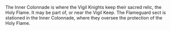 The Inner Colonnade is where the Vigil Knights keep their sacred relic, the Holy Flame. It may be part of, or near the Vigil Keep. The Flameguard sect is stationed in the Inner Colonnade, where they oversee the protection of the Holy Flame.